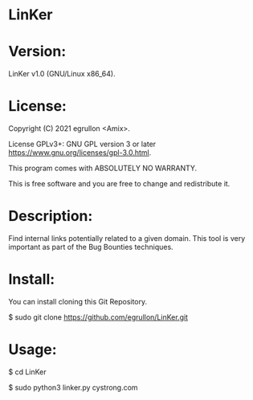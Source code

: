 # LinKer

# Version:
LinKer v1.0 (GNU/Linux x86_64).

# License:
Copyright (C) 2021 egrullon \<Amix>.

License GPLv3+: GNU GPL version 3 or later https://www.gnu.org/licenses/gpl-3.0.html.

This program comes with ABSOLUTELY NO WARRANTY.

This is free software and you are free to change and redistribute it.

# Description:
Find internal links potentially related to a given domain. This tool is very important as part of the Bug Bounties techniques.

# Install:
You can install cloning this Git Repository.

$ sudo git clone https://github.com/egrullon/LinKer.git

# Usage:
$ cd LinKer

$ sudo python3 linker.py cystrong.com

